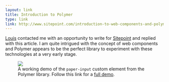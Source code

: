 ```yaml
---
layout: link
title: Introduction to Polymer
type: link
link: http://www.sitepoint.com/introduction-to-web-components-and-polymer-tutorial/
---
```


[Louis](http://www.impressivewebs.com/) contacted me with an opportunity to write 
for [Sitepoint](http://www.sitepoint.com/) and replied with this article. I am quite 
intrigued with the concept of web components and Polymer appears to be the perfect 
library to experiment with these technologies at a very early stage.

<figure>
    <img src="http://res.cloudinary.com/dw9fem4ki/image/upload/v1410616724/polymer-paper-input_ueh0l8.gif">
    <figcaption>A working demo of the <code>paper-input</code> custom element from the Polymer library. Follow this link for a <a href="http://www.polymer-project.org/tools/designer/preview.html#77629c30e48bd0f7dcd4">full demo</a>.</figcaption>
</figure>